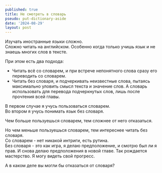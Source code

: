 ```yaml
---
published: true
title: Не смотреть в словарь
pseudo: put-dictionary-aside
date: '2024-08-29'
layout: post
---
```

Изучать иностранные языки сложно.\
Сложно читать на английском. Особенно когда только учишь язык и не знаешь многих слов в тексте.

При этом есть два подхода:
- Читать всё со словарем, и при встрече непонятного слова сразу его переводить со словарем.
- Читать без словаря, и подчеркивать неизвестные слова, пытаясь максимально уловить смысл текста и значение слов. А словарь использовать для перевода подчеркнутых слов, лишь после прочтения всей главы.

В первом случае я учусь пользоваться словарем.\
Во втором я учусь понимать язык без словаря.

Чем больше пользуешься словарем, тем сложнее от него отказаться.

Но чем меньше пользуешься словарем, тем интереснее читать без словаря.\
Со словарем - нет никакой интриги, есть рутина.\
Без словаря - это как игра, я делаю предположение, и смотрю был ли я прав. И снова делаю предположения в новой главе. Так рождается мастерство. Я могу видеть свой прогресс.

А в каком деле вы могли бы отказаться от словаря?
